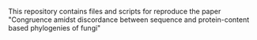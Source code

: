 This repository contains files and scripts for reproduce the paper "Congruence amidst discordance between sequence and protein-content based phylogenies of fungi"
